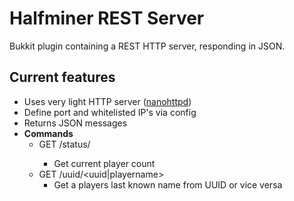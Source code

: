 # Halfminer REST Server
Bukkit plugin containing a REST HTTP server, responding in JSON.

## Current features
- Uses very light HTTP server ([nanohttpd](https://github.com/NanoHttpd/nanohttpd))
- Define port and whitelisted IP's via config
- Returns JSON messages
- **Commands**
  - GET /status/<playercount>
    - Get current player count
  - GET /uuid/<uuid|playername>
    - Get a players last known name from UUID or vice versa
    